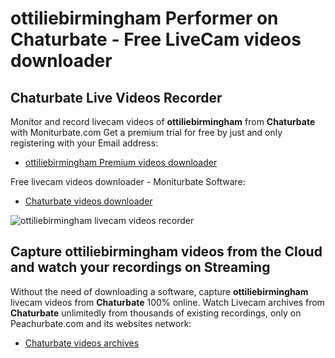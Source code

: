 # ottiliebirmingham Performer on Chaturbate - Free LiveCam videos downloader

## Chaturbate Live Videos Recorder

Monitor and record livecam videos of **ottiliebirmingham** from **Chaturbate** with Moniturbate.com
Get a premium trial for free by just and only registering with your Email address:
* [ottiliebirmingham Premium videos downloader](https://moniturbate.com/request-demo-licence-key.html)

Free livecam videos downloader - Moniturbate Software:
* [Chaturbate videos downloader](https://moniturbate.com/moniturbate-download-software.html)

![ottiliebirmingham livecam videos recorder](https://peachurnet.com/templates/moniturbate-software.png)


## Capture ottiliebirmingham videos from the Cloud and watch your recordings on Streaming

Without the need of downloading a software, capture **ottiliebirmingham** livecam videos from **Chaturbate** 100% online.
Watch Livecam archives from **Chaturbate** unlimitedly from thousands of existing recordings, only on Peachurbate.com and its websites network:
* [Chaturbate videos archives](https://peachurnet.com/)
